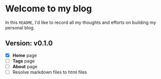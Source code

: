 # Welcome to my blog

In this `README`, I'd like to record all my thoughts and efforts on building my personal blog.

## Version: v0.1.0

- [x] **Home** page
- [ ] **Tags** page
- [ ] **About** page
- [ ] Resolve markdown files to html files
